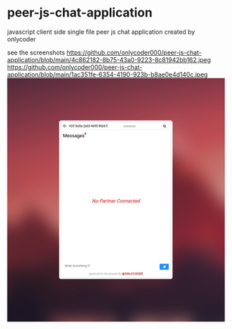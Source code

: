 # peer-js-chat-application
javascript client side single file peer js chat application created by onlycoder

see the screenshots
https://github.com/onlycoder000/peer-js-chat-application/blob/main/4c862182-8b75-43a0-9223-8c81942bb162.jpeg
https://github.com/onlycoder000/peer-js-chat-application/blob/main/1ac351fe-6354-4190-923b-b8ae0e4d140c.jpeg
<img src='https://raw.githubusercontent.com/onlycoder000/peer-js-chat-application/main/4c862182-8b75-43a0-9223-8c81942bb162.jpeg'>
